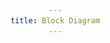 ```yaml
---
title: Block Diagram
---
```


<!DOCTYPE html>
<html lang="en">
<head>
    <meta charset="UTF-8">
    <meta name="viewport" content="width=device-width, initial-scale=1.0">
    <title>My GitHub Pages Site</title>
    <style>
        /* Basic Styling */
        body { font-family: Arial, sans-serif; text-align: center; margin: 20px; }

        /* Tab container */
        .tab {
            display: flex;
            justify-content: center;
            background: #ddd;
            padding: 10px;
        }

        /* Tab buttons */
        .tab button {
            background: none;
            border: none;
            padding: 10px 20px;
            font-size: 16px;
            cursor: pointer;
        }

        .tab button.active {
            background: #007BFF;
            color: white;
        }

        /* Tab content */
        .tabcontent {
            display: none;
            padding: 20px;
            border: 1px solid #ddd;
        }

        .tabcontent.active {
            display: block;
        }

        /* Image styling */
        .schematic-image {
            width: 100%;
            max-width: 800px;
        }

        /* PDF Viewer */
        iframe {
            width: 100%;
            height: 600px;
            border: none;
        }
    </style>
</head>
<body>

    <h1>My GitHub Pages Website</h1>

    <!-- Tabs -->
    <div class="tab">
        <button class="tablinks active" onclick="openTab(event, 'Home')">Home</button>
        <button class="tablinks" onclick="openTab(event, 'Schematic')">Schematic</button>
        <button class="tablinks" onclick="openTab(event, 'PDF')">PDF Viewer</button>
    </div>

    <!-- Tab Content -->
    <div id="Home" class="tabcontent active">
        <h2>Welcome to My GitHub Pages Site</h2>
        <p>This site hosts my schematic files and project details.</p>
    </div>

    <div id="Schematic" class="tabcontent">
        <h2>Schematic Diagram</h2>
        <img src="images/schematic.png" alt="Schematic Diagram" class="schematic-image">
    </div>

    <div id="PDF" class="tabcontent">
        <h2>PDF Viewer</h2>
        <iframe src="Schematic Prints.pdf"></iframe>
    </div>

    <!-- JavaScript for Tabs -->
    <script>
        function openTab(evt, tabName) {
            var i, tabcontent, tablinks;

            // Hide all tab contents
            tabcontent = document.getElementsByClassName("tabcontent");
            for (i = 0; i < tabcontent.length; i++) {
                tabcontent[i].style.display = "none";
                tabcontent[i].classList.remove("active");
            }

            // Remove active class from all buttons
            tablinks = document.getElementsByClassName("tablinks");
            for (i = 0; i < tablinks.length; i++) {
                tablinks[i].classList.remove("active");
            }

            // Show the clicked tab content and set button to active
            document.getElementById(tabName).style.display = "block";
            document.getElementById(tabName).classList.add("active");
            evt.currentTarget.classList.add("active");
        }
    </script>

</body>
</html>
